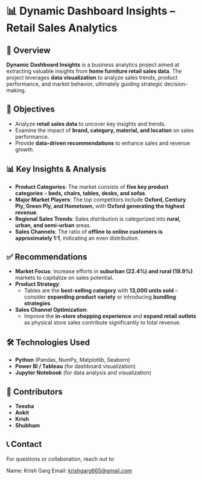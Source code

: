 # 📊 Dynamic Dashboard Insights – Retail Sales Analytics

## 📌 Overview
**Dynamic Dashboard Insights** is a business analytics project aimed at extracting valuable insights from **home furniture retail sales data**. The project leverages **data visualization** to analyze sales trends, product performance, and market behavior, ultimately guiding strategic decision-making.

## 🎯 Objectives
- Analyze **retail sales data** to uncover key insights and trends.
- Examine the impact of **brand, category, material, and location** on sales performance.
- Provide **data-driven recommendations** to enhance sales and revenue growth.

## 📊 Key Insights & Analysis
- **Product Categories**: The market consists of **five key product categories** – **beds, chairs, tables, desks, and sofas**.
- **Major Market Players**: The top competitors include **Oxford, Century Ply, Green Ply, and Hometown**, with **Oxford generating the highest revenue**.
- **Regional Sales Trends**: Sales distribution is categorized into **rural, urban, and semi-urban** areas.
- **Sales Channels**: The ratio of **offline to online customers is approximately 1:1**, indicating an even distribution.

## ✅ Recommendations
- **Market Focus**: Increase efforts in **suburban (22.4%) and rural (19.9%)** markets to capitalize on sales potential.
- **Product Strategy**: 
  - Tables are the **best-selling category** with **13,000 units sold** – consider **expanding product variety** or introducing **bundling strategies**.
- **Sales Channel Optimization**: 
  - Improve the **in-store shopping experience** and **expand retail outlets** as physical store sales contribute significantly to total revenue.

## 🛠️ Technologies Used
- **Python** (Pandas, NumPy, Matplotlib, Seaborn)
- **Power BI / Tableau** (for dashboard visualization)
- **Jupyter Notebook** (for data analysis and visualization)

## 📢 Contributors
- **Teesha**
- **Ankit**
- **Krish**
- **Shubham**


## 📞 Contact
For questions or collaboration, reach out to:

Name: Krish Garg
Email: krishgarg665@gmail.com
